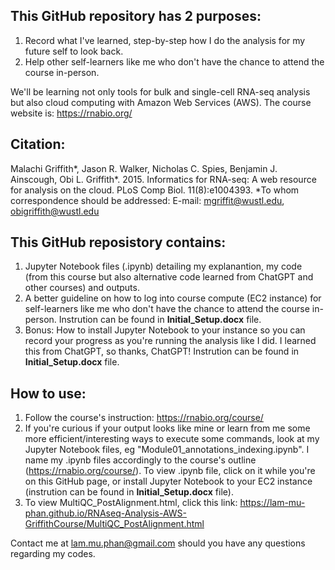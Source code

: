 ## This GitHub repository has 2 purposes:
1. Record what I've learned, step-by-step how I do the analysis for my future self to look back.
2. Help other self-learners like me who don't have the chance to attend the course in-person.

We'll be learning not only tools for bulk and single-cell RNA-seq analysis but also cloud computing with Amazon Web Services (AWS). 
The course website is: https://rnabio.org/

## Citation: 
Malachi Griffith*, Jason R. Walker, Nicholas C. Spies, Benjamin J. Ainscough, Obi L. Griffith*. 2015. Informatics for RNA-seq: A web resource for analysis on the cloud. PLoS Comp Biol. 11(8):e1004393. 
*To whom correspondence should be addressed: E-mail: mgriffit@wustl.edu, obigriffith@wustl.edu

## This GitHub reposistory contains:
1. Jupyter Notebook files (.ipynb) detailing my explanantion, my code (from this course but also alternative code learned from ChatGPT and other courses) and outputs.
2. A better guideline on how to log into course compute (EC2 instance) for self-learners like me who don't have the chance to attend the course in-person. Instrution can be found in **Initial_Setup.docx** file.
3. Bonus: How to install Jupyter Notebook to your instance so you can record your progress as you're running the analysis like I did. I learned this from ChatGPT, so thanks, ChatGPT! Instrution can be found in **Initial_Setup.docx** file.

## How to use:
1. Follow the course's instruction: https://rnabio.org/course/
2. If you're curious if your output looks like mine or learn from me some more efficient/interesting ways to execute some commands, look at my Jupyter Notebook files, eg "Module01_annotations_indexing.ipynb". I name my .ipynb files accordingly to the course's outline (https://rnabio.org/course/). To view .ipynb file, click on it while you're on this GitHub page, or install Jupyter Notebook to your EC2 instance (instrution can be found in **Initial_Setup.docx** file).
3. To view MultiQC_PostAlignment.html, click this link: https://lam-mu-phan.github.io/RNAseq-Analysis-AWS-GriffithCourse/MultiQC_PostAlignment.html 

Contact me at lam.mu.phan@gmail.com should you have any questions regarding my codes.
